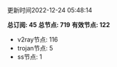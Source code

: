 更新时间2022-12-24 05:48:14

**总订阅: 45**
**总节点: 719**
**有效节点: 122**
- v2ray节点: 116
- trojan节点: 5
- ss节点: 1
